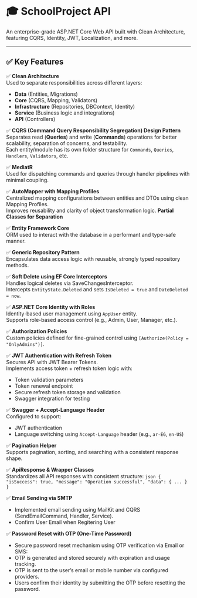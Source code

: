 # 🎓 SchoolProject API

An enterprise-grade ASP.NET Core Web API built with Clean Architecture, featuring CQRS, Identity, JWT, Localization, and more.

---

## ✅ Key Features

✅ **Clean Architecture**  
Used to separate responsibilities across different layers:  
- **Data** (Entities, Migrations)  
- **Core** (CQRS, Mapping, Validators)  
- **Infrastructure** (Repositories, DBContext, Identity)  
- **Service** (Business logic and integrations)  
- **API** (Controllers)

✅ **CQRS (Command Query Responsibility Segregation) Design Pattern**  
Separates read (**Queries**) and write (**Commands**) operations for better scalability, separation of concerns, and testability.  
Each entity/module has its own folder structure for `Commands`, `Queries`, `Handlers`, `Validators`, etc.

✅ **MediatR**  
Used for dispatching commands and queries through handler pipelines with minimal coupling.

✅ **AutoMapper with Mapping Profiles**  
Centralized mapping configurations between entities and DTOs using clean Mapping Profiles.  
Improves reusability and clarity of object transformation logic.
**Partial Classes for Separation**  

✅ **Entity Framework Core**  
ORM used to interact with the database in a performant and type-safe manner.

✅ **Generic Repository Pattern**  
Encapsulates data access logic with reusable, strongly typed repository methods.

✅ **Soft Delete using EF Core Interceptors**  
Handles logical deletes via SaveChangesInterceptor.  
Intercepts `EntityState.Deleted` and sets `IsDeleted = true` and `DateDeleted = now`.

✅ **ASP.NET Core Identity with Roles**  
Identity-based user management using `AppUser` entity.  
Supports role-based access control (e.g., Admin, User, Manager, etc.).

✅ **Authorization Policies**  
Custom policies defined for fine-grained control using `[Authorize(Policy = "OnlyAdmins")]`.

✅ **JWT Authentication with Refresh Token**  
Secures API with JWT Bearer Tokens.  
Implements access token + refresh token logic with:
- Token validation parameters
- Token renewal endpoint
- Secure refresh token storage and validation
- Swagger integration for testing

✅ **Swagger + Accept-Language Header**  
Configured to support:
- JWT authentication
- Language switching using `Accept-Language` header (e.g., `ar-EG`, `en-US`)

✅ **Pagination Helper**  
Supports pagination, sorting, and searching with a consistent response shape.

✅ **ApiResponse & Wrapper Classes**  
Standardizes all API responses with consistent structure:
`json
{
  "isSuccess": true,
  "message": "Operation successful",
  "data": { ... }
}`

✅ **Email Sending via SMTP**  
- Implemented email sending using MailKit and CQRS (SendEmailCommand, Handler, Service).
- Confirm  User Email when Regitering User
  
✅ **Password Reset with OTP (One-Time Password)**
- Secure password reset mechanism using OTP verification via Email or SMS:
- OTP is generated and stored securely with expiration and usage tracking.
- OTP is sent to the user’s email or mobile number via configured providers.
- Users confirm their identity by submitting the OTP before resetting the password.
